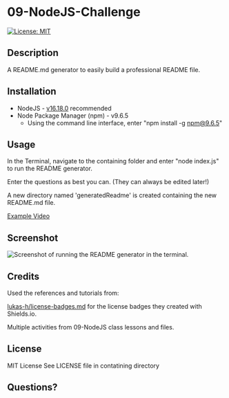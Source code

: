 # 09-NodeJS-Challenge

[![License: MIT](https://img.shields.io/badge/License-MIT-yellow.svg)](https://opensource.org/licenses/MIT)

## Description

A README.md generator to easily build a professional README file.

## Installation

- NodeJS - [v16.18.0](https://nodejs.org/dist/v16.18.0/node-v16.18.0-x64.msi) recommended
- Node Package Manager (npm) - v9.6.5
  - Using the command line interface, enter "npm install -g npm@9.6.5"

## Usage

In the Terminal, navigate to the containing folder and enter "node index.js" to run the README generator.

Enter the questions as best you can. (They can always be edited later!)

A new directory named 'generatedReadme' is created containing the new README.md file.

[Example Video](https://drive.google.com/file/d/1n6D0O3qH-VVzUW7C7tUticXPhDVf2EzZ/view?usp=drive_link)

## Screenshot

![Screenshot of running the README generator in the terminal.](/09-NodeJS-Challenge/screenshot.jpg)

## Credits

Used the references and tutorials from:

[lukas-h/license-badges.md](https://gist.github.com/lukas-h/2a5d00690736b4c3a7ba#file-license-badges-md) for the license badges they created with Shields.io.

Multiple activities from 09-NodeJS class lessons and files.

## License

MIT License
See LICENSE file in contatining directory

## Questions?
